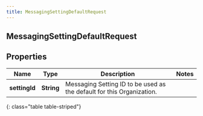 ```yaml
---
title: MessagingSettingDefaultRequest
---
```

## MessagingSettingDefaultRequest


## Properties

| Name | Type | Description | Notes |
| ------------ | ------------- | ------------- | ------------- |
| **settingId** | <!----><!---->**String**<!----> | Messaging Setting ID to be used as the default for this Organization. |  |
{: class="table table-striped"}



